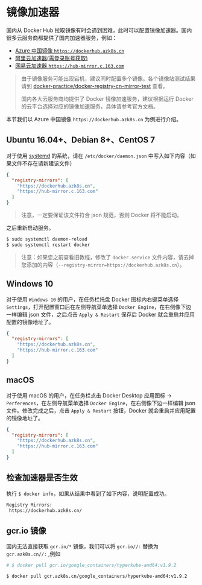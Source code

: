 # 镜像加速器

国内从 Docker Hub 拉取镜像有时会遇到困难，此时可以配置镜像加速器。国内很多云服务商都提供了国内加速器服务，例如：

- [Azure 中国镜像 `https://dockerhub.azk8s.cn`](https://github.com/Azure/container-service-for-azure-china/blob/master/aks/README.md#22-container-registry-proxy)
- [阿里云加速器(需登录账号获取)](https://cr.console.aliyun.com/cn-hangzhou/mirrors)
- [网易云加速器 `https://hub-mirror.c.163.com`](https://www.163yun.com/help/documents/56918246390157312)

> 由于镜像服务可能出现宕机，建议同时配置多个镜像。各个镜像站测试结果请到 [docker-practice/docker-registry-cn-mirror-test](https://github.com/docker-practice/docker-registry-cn-mirror-test/actions) 查看。
>
> 国内各大云服务商均提供了 Docker 镜像加速服务，建议根据运行 Docker 的云平台选择对应的镜像加速服务，具体请参考官方文档。

本节我们以 Azure 中国镜像 `https://dockerhub.azk8s.cn` 为例进行介绍。

## Ubuntu 16.04+、Debian 8+、CentOS 7

对于使用 [systemd](https://www.freedesktop.org/wiki/Software/systemd/) 的系统，请在 `/etc/docker/daemon.json` 中写入如下内容（如果文件不存在请新建该文件）

```json
{
  "registry-mirrors": [
    "https://dockerhub.azk8s.cn",
    "https://hub-mirror.c.163.com"
  ]
}
```

> 注意，一定要保证该文件符合 json 规范，否则 Docker 将不能启动。

之后重新启动服务。

```bash
$ sudo systemctl daemon-reload
$ sudo systemctl restart docker
```

> 注意：如果您之前查看旧教程，修改了 `docker.service` 文件内容，请去掉您添加的内容（`--registry-mirror=https://dockerhub.azk8s.cn`）。

## Windows 10

对于使用 `Windows 10` 的用户，在任务栏托盘 Docker 图标内右键菜单选择 `Settings`，打开配置窗口后在左侧导航菜单选择 `Docker Engine`，在右侧像下边一样编辑 json 文件，之后点击 `Apply & Restart` 保存后 Docker 就会重启并应用配置的镜像地址了。

```json
{
  "registry-mirrors": [
    "https://dockerhub.azk8s.cn",
    "https://hub-mirror.c.163.com"
  ]
}
```

## macOS

对于使用 macOS 的用户，在任务栏点击 Docker Desktop 应用图标 -> `Perferences`，在左侧导航菜单选择 `Docker Engine`，在右侧像下边一样编辑 json 文件。修改完成之后，点击 `Apply & Restart` 按钮，Docker 就会重启并应用配置的镜像地址了。

```json
{
  "registry-mirrors": [
    "https://dockerhub.azk8s.cn",
    "https://hub-mirror.c.163.com"
  ]
}
```

## 检查加速器是否生效

执行 `$ docker info`，如果从结果中看到了如下内容，说明配置成功。

```bash
Registry Mirrors:
 https://dockerhub.azk8s.cn/
```

## gcr.io 镜像

国内无法直接获取 `gcr.io/*` 镜像，我们可以将 `gcr.io//:` 替换为 `gcr.azk8s.cn//:` ,例如

```bash
# $ docker pull gcr.io/google_containers/hyperkube-amd64:v1.9.2

$ docker pull gcr.azk8s.cn/google_containers/hyperkube-amd64:v1.9.2
```